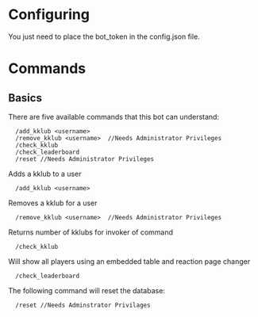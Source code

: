 # Configuring
You just need to place the bot_token in the config.json file.

# Commands
## Basics
There are five available commands that this bot can understand:
```
  /add_kklub <username>
  /remove_kklub <username>  //Needs Administrator Privileges
  /check_kklub
  /check_leaderboard
  /reset //Needs Administrator Privileges
```
Adds a kklub to a user
```
  /add_kklub <username>
```
Removes a kklub for a user
```
  /remove_kklub <username>  //Needs Administrator Privileges
```
Returns number of kklubs for invoker of command
```
  /check_kklub
```
  
Will show all players using an embedded table and reaction page changer

```
  /check_leaderboard
```
The following command will reset the database:
```
  /reset //Needs Adminstrator Privilages
```
